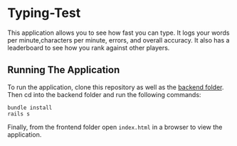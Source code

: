 # Typing-Test
This application allows you to see how fast you can type. It logs your words per minute,characters per minute, errors, and overall accuracy. It also has a leaderboard to see how you rank against other players.


## Running The Application
To run the application, clone this repository as well as the [backend folder](https://github.com/adilgondal1/typing-test-backend). Then cd into the backend folder and run the following commands:

```
bundle install
rails s
```

Finally, from the frontend folder open ```index.html``` in a browser to view the application.
